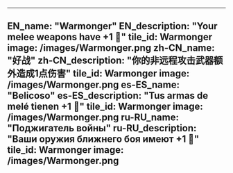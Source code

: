 ---

EN_name: "Warmonger"
EN_description: "Your melee weapons have +1 🔸"
tile_id: Warmonger
image: /images/Warmonger.png
zh-CN_name: "好战"
zh-CN_description: "你的非远程攻击武器额外造成1点伤害"
tile_id: Warmonger
image: /images/Warmonger.png
es-ES_name: "Belicoso"
es-ES_description: "Tus armas de melé tienen +1 🔸"
tile_id: Warmonger
image: /images/Warmonger.png
ru-RU_name: "Поджигатель войны"
ru-RU_description: "Ваши оружия ближнего боя имеют +1 🔸"
tile_id: Warmonger
image: /images/Warmonger.png
---